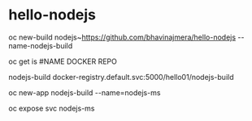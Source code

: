 # hello-nodejs

oc new-build nodejs~https://github.com/bhavinajmera/hello-nodejs --name-nodejs-build


oc get is
#NAME                DOCKER REPO

nodejs-build        docker-registry.default.svc:5000/hello01/nodejs-build
 
 oc new-app nodejs-build --name=nodejs-ms
 
 oc expose svc nodejs-ms
